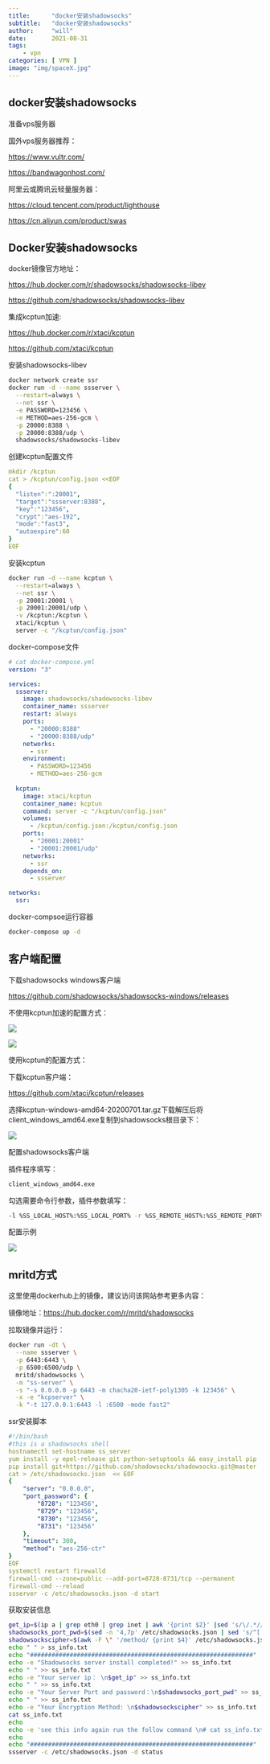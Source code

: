 ```yaml
---
title:      "docker安装shadowsocks"
subtitle:   "docker安装shadowsocks"
author:     "will"
date:       2021-08-31
tags:
    - vpn
categories: [ VPN ]
image: "img/spaceX.jpg"
---
```


## docker安装shadowsocks

准备vps服务器

国外vps服务器推荐：

<https://www.vultr.com/>

<https://bandwagonhost.com/>

阿里云或腾讯云轻量服务器：

<https://cloud.tencent.com/product/lighthouse>

<https://cn.aliyun.com/product/swas>

## Docker安装shadowsocks

docker镜像官方地址：

<https://hub.docker.com/r/shadowsocks/shadowsocks-libev>

<https://github.com/shadowsocks/shadowsocks-libev>

集成kcptun加速:

<https://hub.docker.com/r/xtaci/kcptun>

<https://github.com/xtaci/kcptun>

安装shadowsocks-libev

```bash
docker network create ssr
docker run -d --name ssserver \
  --restart=always \
  --net ssr \
  -e PASSWORD=123456 \
  -e METHOD=aes-256-gcm \
  -p 20000:8388 \
  -p 20000:8388/udp \
  shadowsocks/shadowsocks-libev
```

创建kcptun配置文件

```yaml
mkdir /kcptun
cat > /kcptun/config.json <<EOF
{
  "listen":":20001",
  "target":"ssserver:8388",
  "key":"123456",
  "crypt":"aes-192",
  "mode":"fast3",
  "autoexpire":60
}
EOF
```

安装kcptun

```bash
docker run -d --name kcptun \
  --restart=always \
  --net ssr \
  -p 20001:20001 \
  -p 20001:20001/udp \
  -v /kcptun:/kcptun \
  xtaci/kcptun \
  server -c "/kcptun/config.json"
```
docker-compose文件
```yaml
# cat docker-compose.yml
version: "3"

services:
  ssserver:
    image: shadowsocks/shadowsocks-libev
    container_name: ssserver
    restart: always
    ports:
      - "20000:8388"
      - "20000:8388/udp"
    networks:
      - ssr
    environment:
      - PASSWORD=123456
      - METHOD=aes-256-gcm
               
  kcptun:
    image: xtaci/kcptun
    container_name: kcptun
    command: server -c "/kcptun/config.json"  
    volumes:
      - /kcptun/config.json:/kcptun/config.json
    ports:
      - "20001:20001"
      - "20001:20001/udp"  
    networks:
      - ssr
    depends_on:
      - ssserver

networks:
  ssr:
```

docker-compsoe运行容器

```bash
docker-compose up -d
```

## 客户端配置

下载shadowsocks windows客户端

<https://github.com/shadowsocks/shadowsocks-windows/releases>

不使用kcptun加速的配置方式：



![](blob:https://x.topthink.com/b637ac2c-9a31-4476-a1d4-aa42dd222019)

![](../images/screenshot\_1625806010709.png)

使用kcptun的配置方式：

下载kcptun客户端：

<https://github.com/xtaci/kcptun/releases>

选择kcptun-windows-amd64-20200701.tar.gz下载解压后将client_windows_amd64.exe复制到shadowsocks根目录下：

![](../images/screenshot\_1625806036148.png)

配置shadowsocks客户端

插件程序填写：

```bash
client_windows_amd64.exe
```

勾选需要命令行参数，插件参数填写：

```bash
-l %SS_LOCAL_HOST%:%SS_LOCAL_PORT% -r %SS_REMOTE_HOST%:%SS_REMOTE_PORT% --key 123456 --crypt aes-192 --mode fast3 --autoexpire 60
```

配置示例

![](../images/screenshot\_1625806066805.png)

## mritd方式

这里使用dockerhub上的镜像，建议访问该网站参考更多内容：

镜像地址：<https://hub.docker.com/r/mritd/shadowsocks>

拉取镜像并运行：

```bash
docker run -dt \
  --name ssserver \
  -p 6443:6443 \
  -p 6500:6500/udp \
  mritd/shadowsocks \
  -m "ss-server" \
  -s "-s 0.0.0.0 -p 6443 -m chacha20-ietf-poly1305 -k 123456" \
  -x -e "kcpserver" \
  -k "-t 127.0.0.1:6443 -l :6500 -mode fast2"
```

ssr安装脚本

```yaml
#!/bin/bash
#this is a shadowsocks shell
hostnamectl set-hostname ss_server
yum install -y epel-release git python-setuptools && easy_install pip
pip install git+https://github.com/shadowsocks/shadowsocks.git@master
cat > /etc/shadowsocks.json  << EOF
{
    "server": "0.0.0.0",
    "port_password": {
        "8728": "123456",
        "8729": "123456",
        "8730": "123456",
        "8731": "123456"
    },
    "timeout": 300,
    "method": "aes-256-ctr"
}
EOF
systemctl restart firewalld
firewall-cmd --zone=public --add-port=8728-8731/tcp --permanent
firewall-cmd --reload
ssserver -c /etc/shadowsocks.json -d start
```

获取安装信息

```bash
get_ip=$(ip a | grep eth0 | grep inet | awk '{print $2}' |sed 's/\/.*//')
shadowsocks_port_pwd=$(sed -n '4,7p' /etc/shadowsocks.json | sed 's/^[ \t]*//g')
shadowsockscipher=$(awk -F \" '/method/ {print $4}' /etc/shadowsocks.json)
echo " " > ss_info.txt
echo "##############################################################"
echo -e "Shadowsocks server install completed!" >> ss_info.txt
echo " " >> ss_info.txt
echo -e "Your server ip： \n$get_ip" >> ss_info.txt
echo " " >> ss_info.txt
echo -e "Your Server Port and password：\n$shadowsocks_port_pwd" >> ss_info.txt
echo " " >> ss_info.txt
echo -e "Your Encryption Method: \n$shadowsockscipher" >> ss_info.txt
cat ss_info.txt
echo
echo -e 'see this info again run the follow command \n# cat ss_info.txt'
echo
echo "##############################################################"
ssserver -c /etc/shadowsocks.json -d status
```